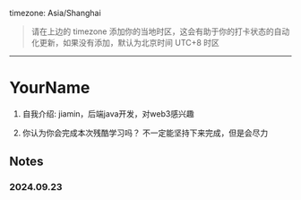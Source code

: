 timezone: Asia/Shanghai

> 请在上边的 timezone 添加你的当地时区，这会有助于你的打卡状态的自动化更新，如果没有添加，默认为北京时间 UTC+8 时区

---

# YourName

1. 自我介绍: 
jiamin，后端java开发，对web3感兴趣

2. 你认为你会完成本次残酷学习吗？
不一定能坚持下来完成，但是会尽力
   
## Notes

<!-- Content_START -->

### 2024.09.23

### 

<!-- Content_END -->

